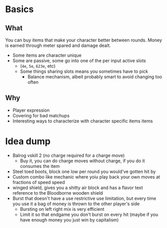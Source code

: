 # Basics
## What
You can buy items that make your character better between rounds. Money is earned through meter spared and damage dealt.

- Some items are character unique
- Some are passive, some go into one of the per input active slots
	- (`4e`, `5e`, `623e`, etc)
	- Some things sharing slots means you sometimes have to pick
		- Balance mechanism, albeit probably smart to avoid changing too often

## Why
- Player expression
- Covering for bad matchups
- Interesting ways to characterize with character specific items items

# Idea dump
- Balrog vskill 2 (no charge required for a charge move)
	- Buy it, you can do charge moves without charge, if you do it consumes the item
- Steel toed boots, block one low per round you would've gotten hit by
- Custom combo like mechanic where yoiu play back your own moves at fractions of speed speed
- winged shield, gives you a shitty air block and has a flavor text reference to the Bloodborne wooden shield
- Burst that doesn't have a use restrictive use limitation, but every time you use it a bag of money is thrown to the other player's side
	- Bursting on left right mix is very efficient
	- Limit it so that endgame you don't burst on every hit (maybe if you have enough money you just win by capitalism)